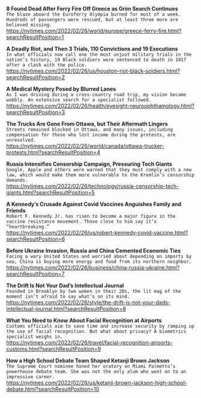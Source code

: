 **8 Found Dead After Ferry Fire Off Greece as Grim Search Continues**\
`The blaze aboard the Euroferry Olympia burned for most of a week. Hundreds of passengers were rescued, but at least three more are believed missing.`\
https://nytimes.com/2022/02/26/world/europe/greece-ferry-fire.html?searchResultPosition=1

**A Deadly Riot, and Then 3 Trials, 110 Convictions and 19 Executions**\
`In what officials now call one the most unjust military trials in the nation’s history, 19 Black soldiers were sentenced to death in 1917 after a clash with the police.`\
https://nytimes.com/2022/02/26/us/houston-riot-black-soldiers.html?searchResultPosition=2

**A Medical Mystery Posed by Blurred Lanes**\
`As I was driving during a cross-country road trip, my vision became wobbly. An extensive search for a specialist followed.`\
https://nytimes.com/2022/02/26/health/eyesight-neuroophthamology.html?searchResultPosition=3

**The Trucks Are Gone From Ottawa, but Their Aftermath Lingers**\
`Streets remained blocked in Ottawa, and many issues, including compensation for those who lost income during the protests, are unresolved.`\
https://nytimes.com/2022/02/26/world/canada/ottawa-trucker-protests.html?searchResultPosition=4

**Russia Intensifies Censorship Campaign, Pressuring Tech Giants**\
`Google, Apple and others were warned that they must comply with a new law, which would make them more vulnerable to the Kremlin’s censorship demands.`\
https://nytimes.com/2022/02/26/technology/russia-censorship-tech-giants.html?searchResultPosition=5

**A Kennedy’s Crusade Against Covid Vaccines Anguishes Family and Friends**\
`Robert F. Kennedy Jr. has risen to become a major figure in the vaccine resistance movement. Those close to him say it’s “heartbreaking.”`\
https://nytimes.com/2022/02/26/us/robert-kennedy-covid-vaccine.html?searchResultPosition=6

**Before Ukraine Invasion, Russia and China Cemented Economic Ties**\
`Facing a wary United States and worried about depending on imports by sea, China is buying more energy and food from its northern neighbor.`\
https://nytimes.com/2022/02/26/business/china-russia-ukraine.html?searchResultPosition=7

**The Drift Is Not Your Dad’s Intellectual Journal**\
`Founded in Brooklyn by two women in their 20s, the lit mag of the moment isn’t afraid to say what’s on its mind.`\
https://nytimes.com/2022/02/26/style/the-drift-is-not-your-dads-intellectual-journal.html?searchResultPosition=8

**What You Need to Know About Facial Recognition at Airports**\
`Customs officials aim to save time and increase security by ramping up the use of facial recognition. But what about privacy? A biometrics specialist weighs in.`\
https://nytimes.com/2022/02/26/travel/facial-recognition-airports-customs.html?searchResultPosition=9

**How a High School Debate Team Shaped Ketanji Brown Jackson**\
`The Supreme Court nominee honed her oratory on Miami Palmetto’s powerhouse debate team. She was not the only alum who went on to an impressive career.`\
https://nytimes.com/2022/02/26/us/ketanji-brown-jackson-high-school-debate.html?searchResultPosition=10

